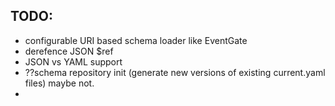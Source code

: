 

## TODO:
- configurable URI based schema loader like EventGate
- derefence JSON $ref
- JSON vs YAML support
- ??schema repository init (generate new versions of existing current.yaml files) maybe not.
- 
